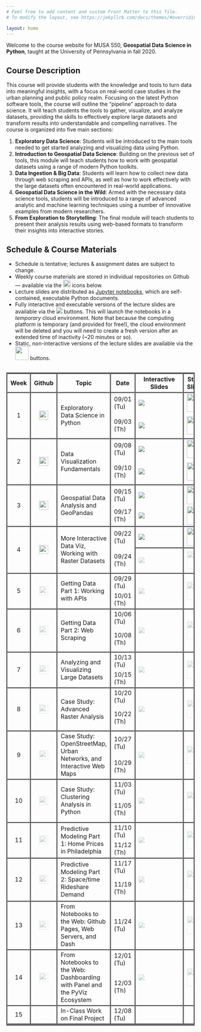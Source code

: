 ```yaml
---
# Feel free to add content and custom Front Matter to this file.
# To modify the layout, see https://jekyllrb.com/docs/themes/#overriding-theme-defaults

layout: home
---
```


Welcome to the course website for MUSA 550, **Geospatial Data Science in
Python**, taught at the University of Pennsylvania in fall 2020.

## Course Description

This course will provide students with the knowledge and tools to turn data into
meaningful insights, with a focus on real-world case studies in the urban
planning and public policy realm. Focusing on the latest Python software tools,
the course will outline the “pipeline” approach to data science. It will teach
students the tools to gather, visualize, and analyze datasets, providing the
skills to effectively explore large datasets and transform results into
understandable and compelling narratives. The course is organized into five main
sections:

1. **Exploratory Data Science**: Students will be introduced to the main tools
   needed to get started analyzing and visualizing data using Python.
2. **Introduction to Geospatial Data Science**: Building on the previous set of
   tools, this module will teach students how to work with geospatial datasets
   using a range of modern Python toolkits.
3. **Data Ingestion & Big Data**: Students will learn how to collect new data
   through web scraping and APIs, as well as how to work effectively with the
   large datasets often encountered in real-world applications.
4. **Geospatial Data Science in the Wild**: Armed with the necessary data
   science tools, students will be introduced to a range of advanced analytic
   and machine learning techniques using a number of innovative examples from
   modern researchers.
5. **From Exploration to Storytelling**: The final module will teach students to
   present their analysis results using web-based formats to transform their
   insights into interactive stories.

## Schedule & Course Materials

- Schedule is tentative; lectures & assignment dates are subject to change.
- Weekly course materials are stored in individual repositories on Github — available via the <img height="20" width="20" src="https://cdn.jsdelivr.net/npm/simple-icons@v3/icons/github.svg" /> icons below.
- Lecture slides are distributed as <a href="https://jupyter.org/" target='blank_'>Jupyter notebooks</a>, which are self-contained, executable Python documents.
- Fully interactive and executable versions of the lecture slides are available via the <img src="https://mybinder.org/badge_logo.svg"> buttons. This will launch the notebooks in a _temporary_ cloud environment. Note that because the computing platform is temporary (and provided for free!), the cloud environment will be deleted and you will need to create a fresh version after an extended time of inactivity (~20 minutes or so).
- Static, non-interactive versions of the lecture slides are available via the <img height="36" width="36" src="https://upload.wikimedia.org/wikipedia/commons/3/38/Jupyter_logo.svg" /> buttons.

<style>
.dark-border-bottom {
   border-bottom: 3px solid #666 !important;
}
.dark-border {
   border: 3px solid #666 !important;
}
.dark-border-right {
   border-right: 3px solid #666 !important;
}
.center {
   text-align: center !important;
}
.wrapper {
   max-width: 850px !important;
}
a.disabled {
  pointer-events: none;
  cursor: default;
  opacity: 0.4
}

</style>

<div style="overflow-x:auto;">
<table class="my-table dark-border">
    <thead class="dark-border-bottom">
        <tr>
            <th class='dark-border-right'>Week</th>
            <th class='dark-border-right'>Github</th>
            <th class='dark-border-right'>Topic</th>
            <th class='dark-border-right'>Date</th>
            <th class='dark-border-right'>Interactive Slides</th>
            <th class='dark-border-right'>Static Slides</th>
            <th>Homework</th>
        </tr>
    </thead>
    <tbody>
         <!-- Week 1A -->
         <tr>
            <td rowspan=2 class="dark-border-bottom dark-border-right center">1</td>
            <td rowspan=2 class="dark-border-bottom dark-border-right center">
               <a href="https://github.com/MUSA-550-Fall-2020/week-1" target='blank_'>
                  <img height="24" width="24" src="https://cdn.jsdelivr.net/npm/simple-icons@v3/icons/github.svg" />
               </a>
            </td>
            <td rowspan=2 class='dark-border-bottom dark-border-right'>Exploratory Data Science in Python</td>
            <td class='dark-border-right'>09/01 (Tu)</td>
            <td class='dark-border-right' style="min-width: 110px">    
               <a href="https://mybinder.org/v2/gh/MUSA-550-Fall-2020/week-1/master?filepath=lecture-1A.ipynb" target='blank_'>
                  <img src="https://mybinder.org/badge_logo.svg">
               </a>
            </td>
            <td class="dark-border-right center">
               <a href="/slides/lecture-1A.html" target='blank_'>
                  <img height="48" width="48" src="https://upload.wikimedia.org/wikipedia/commons/3/38/Jupyter_logo.svg" />
               </a>
            </td>
            <td></td>
         </tr>
         <!-- Week 1B -->
         <tr class="dark-border-bottom">
            <td class='dark-border-right'>09/03 (Th)</td>
            <td class='dark-border-bottom dark-border-right' style="min-width: 110px">    
               <a href="https://mybinder.org/v2/gh/MUSA-550-Fall-2020/week-1/master?filepath=lecture-1B.ipynb" target='blank_'>
                  <img src="https://mybinder.org/badge_logo.svg">
               </a>
            </td>
            <td class="dark-border-bottom dark-border-right center">
               <a href="/slides/lecture-1B.html" target='blank_'>
                  <img height="48" width="48" src="https://upload.wikimedia.org/wikipedia/commons/3/38/Jupyter_logo.svg" />
               </a>
            </td>
            <td class='dark-border-bottom'>
               <a href="https://github.com/MUSA-550-Fall-2020/assignment-1" target="blank_">Assign HW #1</a> (required)
            </td>
         </tr>
         <!-- Week 2A -->
         <tr>
            <td rowspan=2 class="dark-border-bottom dark-border-right center">2</td>
            <td rowspan=2 class="dark-border-bottom dark-border-right center">
               <a href="https://github.com/MUSA-550-Fall-2020/week-2" target='blank_'>
                  <img height="24" width="24" src="https://cdn.jsdelivr.net/npm/simple-icons@v3/icons/github.svg" />
               </a>
            </td>
            <td rowspan=2 class='dark-border-bottom dark-border-right'>Data Visualization Fundamentals</td>
            <td class='dark-border-right'>09/08 (Tu)</td>
            <td class='dark-border-right' style="min-width: 110px">
               <a href="https://mybinder.org/v2/gh/MUSA-550-Fall-2020/week-2/master?filepath=lecture-2A.ipynb" target='blank_'>
                  <img src="https://mybinder.org/badge_logo.svg">
               </a>
            </td>
            <td class="dark-border-right center">
               <a href="/slides/lecture-2A.html" target='blank_'>
                  <img height="48" width="48" src="https://upload.wikimedia.org/wikipedia/commons/3/38/Jupyter_logo.svg" />
               </a>
            </td>
            <td></td>
        </tr>
        <!-- Week 2B -->
         <tr class="dark-border-bottom">
            <td class='dark-border-right'>09/10 (Th)</td>
            <td class='dark-border-bottom dark-border-right' style="min-width: 110px">    
               <a href="https://mybinder.org/v2/gh/MUSA-550-Fall-2020/week-2/master?filepath=lecture-2B.ipynb" target='blank_'>
                  <img src="https://mybinder.org/badge_logo.svg">
               </a>
            </td>
            <td class="dark-border-bottom dark-border-right center">
               <a href="/slides/lecture-2B.html" target='blank_'>
                  <img height="48" width="48" src="https://upload.wikimedia.org/wikipedia/commons/3/38/Jupyter_logo.svg" />
               </a>
            </td>
            <td class='dark-border-bottom'>
               <a href="https://github.com/MUSA-550-Fall-2020/assignment-2" target="blank_">Assign HW #2</a> (required)
            </td>
         </tr>
        <!-- Week 3A -->
        <tr>
            <td rowspan=2 class="dark-border-bottom dark-border-right center">3</td>
            <td rowspan=2 class="dark-border-bottom dark-border-right center">
               <a href="https://github.com/MUSA-550-Fall-2020/week-3" target='blank_'>
                  <img height="24" width="24" src="https://cdn.jsdelivr.net/npm/simple-icons@v3/icons/github.svg" />
               </a>
            </td>
            <td rowspan=2 class='dark-border-bottom dark-border-right'>Geospatial Data Analysis and GeoPandas</td>
            <td class='dark-border-right'>09/15 (Tu)</td>
            <td class='dark-border-right' style="min-width: 110px">
               <a href="https://mybinder.org/v2/gh/MUSA-550-Fall-2020/week-3/master?filepath=lecture-3A.ipynb" target='blank_'>
                  <img src="https://mybinder.org/badge_logo.svg">
               </a>
            </td>
            <td class="dark-border-right center">
               <a  href="/slides/lecture-3A.html" target='blank_'>
                  <img height="48" width="48" src="https://upload.wikimedia.org/wikipedia/commons/3/38/Jupyter_logo.svg" />
               </a>
            </td>
            <td></td>
        </tr>
        <!-- Week 3B -->
         <tr class="dark-border-bottom">
            <td class='dark-border-right'>09/17 (Th)</td>
            <td class='dark-border-bottom dark-border-right' style="min-width: 110px">    
               <a href="https://mybinder.org/v2/gh/MUSA-550-Fall-2020/week-3/master?filepath=lecture-3B.ipynb" target='blank_'>
                  <img src="https://mybinder.org/badge_logo.svg">
               </a>
            </td>
            <td class="dark-border-bottom dark-border-right center">
               <a  href="/slides/lecture-3B.html" target='blank_'>
                  <img height="48" width="48" src="https://upload.wikimedia.org/wikipedia/commons/3/38/Jupyter_logo.svg" />
               </a>
            </td>
            <td></td>
         </tr>
         <!-- Week 4A -->
         <tr>
            <td rowspan=2 class="dark-border-bottom dark-border-right center">4</td>
            <td rowspan=2 class="dark-border-bottom dark-border-right center">
               <a href="https://github.com/MUSA-550-Fall-2020/week-4" target='blank_'>
                  <img height="24" width="24" src="https://cdn.jsdelivr.net/npm/simple-icons@v3/icons/github.svg" />
               </a>
            </td>
            <td rowspan=2 class='dark-border-bottom dark-border-right'>More Interactive Data Viz, Working with Raster Datasets</td>
            <td class='dark-border-right'>09/22 (Tu)</td>
            <td class='dark-border-bottom dark-border-right' style="min-width: 110px">
               <a href="https://mybinder.org/v2/gh/MUSA-550-Fall-2020/week-4/master?filepath=lecture-4A.ipynb" target='blank_'>
                  <img src="https://mybinder.org/badge_logo.svg">
               </a>
            </td>
            <td class="dark-border-bottom dark-border-right center">
               <a href="/slides/lecture-4A.html" target='blank_'>
                  <img height="48" width="48" src="https://upload.wikimedia.org/wikipedia/commons/3/38/Jupyter_logo.svg" />
               </a>
            </td>
            <td></td>
        </tr>
        <!-- Week 4B -->
         <tr class="dark-border-bottom">
            <td class='dark-border-right'>09/24 (Th)</td>
            <td class='dark-border-bottom dark-border-right' style="min-width: 110px">    
               <a class='disabled' href="https://mybinder.org/v2/gh/MUSA-550-Fall-2020/week-4/master?filepath=lecture-4B.ipynb" target='blank_'>
                  <img src="https://mybinder.org/badge_logo.svg">
               </a>
            </td>
            <td class="dark-border-bottom dark-border-right center">
               <a class='disabled' href="/slides/lecture-4B.html" target='blank_'>
                  <img height="48" width="48" src="https://upload.wikimedia.org/wikipedia/commons/3/38/Jupyter_logo.svg" />
               </a>
            </td>
            <td class='dark-border-bottom'>Assign HW #3 (required)</td>
         </tr>
         <!-- Week 5A -->
        <tr>
            <td rowspan=2 class="dark-border-bottom dark-border-right center">5</td>
            <td rowspan=2 class="dark-border-bottom dark-border-right center">
               <a class='disabled' href="https://github.com/MUSA-550-Fall-2020/week-5" target='blank_'>
                  <img height="24" width="24" src="https://cdn.jsdelivr.net/npm/simple-icons@v3/icons/github.svg" />
               </a>
            </td>
            <td rowspan=2 class='dark-border-bottom dark-border-right'>Getting Data Part 1: Working with APIs</td>
            <td class='dark-border-right'>09/29 (Tu)</td>
            <td rowspan=2 class='dark-border-bottom dark-border-right' style="min-width: 110px">
               <a class='disabled'  href="https://mybinder.org/v2/gh/MUSA-550-Fall-2020/week-5/master?filepath=lecture-5.ipynb" target='blank_'>
                  <img src="https://mybinder.org/badge_logo.svg">
               </a>
            </td>
            <td rowspan=2 class="dark-border-bottom dark-border-right center">
               <a class='disabled'  href="/slides/lecture-5.html" target='blank_'>
                  <img height="48" width="48" src="https://upload.wikimedia.org/wikipedia/commons/3/38/Jupyter_logo.svg" />
               </a>
            </td>
            <td></td>
        </tr>
        <!-- Week 5B -->
         <tr class="dark-border-bottom">
            <td class='dark-border-right'>10/01 (Th)</td>
            <td></td>
         </tr>
         <!-- Week 6A -->
         <tr>
            <td rowspan=2 class="dark-border-bottom dark-border-right center">6</td>
            <td rowspan=2 class="dark-border-bottom dark-border-right center">
               <a class='disabled' href="https://github.com/MUSA-550-Fall-2020/week-6" target='blank_'>
                  <img height="24" width="24" src="https://cdn.jsdelivr.net/npm/simple-icons@v3/icons/github.svg" />
               </a>
            </td>
            <td rowspan=2 class='dark-border-bottom dark-border-right'>Getting Data Part 2: Web Scraping</td>
            <td class='dark-border-right'>10/06 (Tu)</td>
            <td rowspan=2 class='dark-border-bottom dark-border-right' style="min-width: 110px">
               <a class='disabled' href="https://mybinder.org/v2/gh/MUSA-550-Fall-2020/week-6/master?filepath=lecture-6.ipynb" target='blank_'>
                  <img src="https://mybinder.org/badge_logo.svg">
               </a>
            </td>
            <td rowspan=2 class="dark-border-bottom dark-border-right center">
               <a class='disabled' href="/slides/lecture-6.html" target='blank_'>
                  <img height="48" width="48" src="https://upload.wikimedia.org/wikipedia/commons/3/38/Jupyter_logo.svg" />
               </a>
            </td>
            <td></td>
        </tr>
        <!-- Week 6B -->
         <tr class="dark-border-bottom">
            <td class='dark-border-right'>10/08 (Th)</td>
            <td class='dark-border-bottom'>Assign HW #4 (optional)</td>
         </tr>
         <!-- Week 7A -->
        <tr>
            <td rowspan=2 class="dark-border-bottom dark-border-right center">7</td>
            <td rowspan=2 class="dark-border-bottom dark-border-right center">
               <a class='disabled' href="https://github.com/MUSA-550-Fall-2020/week-7" target='blank_'>
                  <img height="24" width="24" src="https://cdn.jsdelivr.net/npm/simple-icons@v3/icons/github.svg" />
               </a>
            </td>
            <td rowspan=2 class='dark-border-bottom dark-border-right'>Analyzing and Visualizing Large Datasets</td>
            <td class='dark-border-right'>10/13 (Tu)</td>
            <td rowspan=2 class='dark-border-bottom dark-border-right' style="min-width: 110px">
               <a class='disabled' href="https://mybinder.org/v2/gh/MUSA-550-Fall-2020/week-7/master?filepath=lecture-7.ipynb" target='blank_'>
                  <img src="https://mybinder.org/badge_logo.svg">
               </a>
            </td>
            <td rowspan=2 class="dark-border-bottom dark-border-right center">
               <a class='disabled' href="/slides/lecture-7.html" target='blank_'>
                  <img height="48" width="48" src="https://upload.wikimedia.org/wikipedia/commons/3/38/Jupyter_logo.svg" />
               </a>
            </td>
            <td></td>
        </tr>
        <!-- Week 7B -->
         <tr class="dark-border-bottom">
            <td class='dark-border-right'>10/15 (Th)</td>
            <td></td>
         </tr>
         <!-- Week 8A -->
         <tr>
            <td rowspan=2 class="dark-border-bottom dark-border-right center">8</td>
            <td rowspan=2 class="dark-border-bottom dark-border-right center">
               <a class='disabled' href="https://github.com/MUSA-550-Fall-2020/week-8" target='blank_'>
                  <img height="24" width="24" src="https://cdn.jsdelivr.net/npm/simple-icons@v3/icons/github.svg" />
               </a>
            </td>
            <td rowspan=2 class='dark-border-bottom dark-border-right'>Case Study: Advanced Raster Analysis</td>
            <td class='dark-border-right'>10/20 (Tu)</td>
            <td rowspan=2 class='dark-border-bottom dark-border-right' style="min-width: 110px">
               <a class='disabled' href="https://mybinder.org/v2/gh/MUSA-550-Fall-2020/week-8/master?filepath=lecture-8.ipynb" target='blank_'>
                  <img src="https://mybinder.org/badge_logo.svg">
               </a>
            </td>
            <td rowspan=2 class="dark-border-bottom dark-border-right center">
               <a class='disabled' href="/slides/lecture-8.html" target='blank_'>
                  <img height="48" width="48" src="https://upload.wikimedia.org/wikipedia/commons/3/38/Jupyter_logo.svg" />
               </a>
            </td>
            <td></td>
        </tr>
        <!-- Week 8B -->
         <tr class="dark-border-bottom">
            <td class='dark-border-right'>10/22 (Th)</td>
            <td class='dark-border-bottom'>Assign HW #5 (optional)</td>
         </tr>
         <!-- Week 9A -->
        <tr>
            <td rowspan=2 class="dark-border-bottom dark-border-right center">9</td>
            <td rowspan=2 class="dark-border-bottom dark-border-right center">
               <a class='disabled' href="https://github.com/MUSA-550-Fall-2020/week-9" target='blank_'>
                  <img height="24" width="24" src="https://cdn.jsdelivr.net/npm/simple-icons@v3/icons/github.svg" />
               </a>
            </td>
            <td rowspan=2 class='dark-border-bottom dark-border-right'>Case Study: OpenStreetMap, Urban Networks, and Interactive Web Maps	</td>
            <td class='dark-border-right'>10/27 (Tu)</td>
            <td rowspan=2 class='dark-border-bottom dark-border-right' style="min-width: 110px">
               <a class='disabled' href="https://mybinder.org/v2/gh/MUSA-550-Fall-2020/week-9/master?filepath=lecture-9.ipynb" target='blank_'>
                  <img src="https://mybinder.org/badge_logo.svg">
               </a>
            </td>
            <td rowspan=2 class="dark-border-bottom dark-border-right center">
               <a class='disabled' href="/slides/lecture-9.html" target='blank_'>
                  <img height="48" width="48" src="https://upload.wikimedia.org/wikipedia/commons/3/38/Jupyter_logo.svg" />
               </a>
            </td>
            <td></td>
        </tr>
        <!-- Week 9B -->
         <tr class="dark-border-bottom">
            <td class='dark-border-right'>10/29 (Th)</td>
            <td></td>
         </tr>
         <!-- Week 10A -->
         <tr>
            <td rowspan=2 class="dark-border-bottom dark-border-right center">10</td>
            <td rowspan=2 class="dark-border-bottom dark-border-right center">
               <a class='disabled' href="https://github.com/MUSA-550-Fall-2020/week-10" target='blank_'>
                  <img height="24" width="24" src="https://cdn.jsdelivr.net/npm/simple-icons@v3/icons/github.svg" />
               </a>
            </td>
            <td rowspan=2 class='dark-border-bottom dark-border-right'>Case Study: Clustering Analysis in Python</td>
            <td class='dark-border-right'>11/03 (Tu)</td>
            <td rowspan=2 class='dark-border-bottom dark-border-right' style="min-width: 110px">
               <a class='disabled' href="https://mybinder.org/v2/gh/MUSA-550-Fall-2020/week-10/master?filepath=lecture-10.ipynb" target='blank_'>
                  <img src="https://mybinder.org/badge_logo.svg">
               </a>
            </td>
            <td rowspan=2 class="dark-border-bottom dark-border-right center">
               <a class='disabled' href="/slides/lecture-10.html" target='blank_'>
                  <img height="48" width="48" src="https://upload.wikimedia.org/wikipedia/commons/3/38/Jupyter_logo.svg" />
               </a>
            </td>
            <td></td>
        </tr>
        <!-- Week 10B -->
         <tr class="dark-border-bottom">
            <td class='dark-border-right'>11/05 (Th)</td>
            <td class='dark-border-bottom'>Assign HW #6 (optional)</td>
         </tr>
         <!-- Week 11A -->
        <tr>
            <td rowspan=2 class="dark-border-bottom dark-border-right center">11</td>
            <td rowspan=2 class="dark-border-bottom dark-border-right center">
               <a class='disabled' href="https://github.com/MUSA-550-Fall-2020/week-11" target='blank_'>
                  <img height="24" width="24" src="https://cdn.jsdelivr.net/npm/simple-icons@v3/icons/github.svg" />
               </a>
            </td>
            <td rowspan=2 class='dark-border-bottom dark-border-right'>Predictive Modeling Part 1: Home Prices in Philadelphia</td>
            <td class='dark-border-right'>11/10 (Tu)</td>
            <td rowspan=2 class='dark-border-bottom dark-border-right' style="min-width: 110px">
               <a class='disabled'  href="https://mybinder.org/v2/gh/MUSA-550-Fall-2020/week-11/master?filepath=lecture-11.ipynb" target='blank_'>
                  <img src="https://mybinder.org/badge_logo.svg">
               </a>
            </td>
            <td rowspan=2 class="dark-border-bottom dark-border-right center">
               <a class='disabled' href="/slides/lecture-11.html" target='blank_'>
                  <img height="48" width="48" src="https://upload.wikimedia.org/wikipedia/commons/3/38/Jupyter_logo.svg" />
               </a>
            </td>
            <td></td>
        </tr>
        <!-- Week 11B -->
         <tr class="dark-border-bottom">
            <td class='dark-border-right'>11/12 (Th)</td>
            <td></td>
         </tr>
         <!-- Week 12A -->
         <tr>
            <td rowspan=2 class="dark-border-bottom dark-border-right center">12</td>
            <td rowspan=2 class="dark-border-bottom dark-border-right center">
               <a class='disabled' href="https://github.com/MUSA-550-Fall-2020/week-12" target='blank_'>
                  <img height="24" width="24" src="https://cdn.jsdelivr.net/npm/simple-icons@v3/icons/github.svg" />
               </a>
            </td>
            <td rowspan=2 class='dark-border-bottom dark-border-right'>Predictive Modeling Part 2: Space/time Rideshare Demand</td>
            <td class='dark-border-right'>11/17 (Tu)</td>
            <td rowspan=2 class='dark-border-bottom dark-border-right' style="min-width: 110px">
               <a class='disabled' href="https://mybinder.org/v2/gh/MUSA-550-Fall-2020/week-12/master?filepath=lecture-12.ipynb" target='blank_'>
                  <img src="https://mybinder.org/badge_logo.svg">
               </a>
            </td>
            <td rowspan=2 class="dark-border-bottom dark-border-right center">
               <a class='disabled' href="/slides/lecture-12.html" target='blank_'>
                  <img height="48" width="48" src="https://upload.wikimedia.org/wikipedia/commons/3/38/Jupyter_logo.svg" />
               </a>
            </td>
            <td></td>
        </tr>
        <!-- Week 12B -->
         <tr class="dark-border-bottom">
            <td class='dark-border-right'>11/19 (Th)</td>
            <td class='dark-border-bottom'>Assign HW #7 (required)</td>
         </tr>
         <!-- Week 13 -->
        <tr class="dark-border-bottom">
            <td class="dark-border-right center">13</td>
            <td class="dark-border-right center">
               <a class='disabled' href="https://github.com/MUSA-550-Fall-2020/week-13" target='blank_'>
                  <img height="24" width="24" src="https://cdn.jsdelivr.net/npm/simple-icons@v3/icons/github.svg" />
               </a>
            </td>
            <td class='dark-border-bottom dark-border-right'>From Notebooks to the Web: Github Pages, Web Servers, and Dash</td>
            <td class='dark-border-right'>11/24 (Tu)</td>
            <td class='dark-border-right' style="min-width: 110px">
               <a class='disabled' href="https://mybinder.org/v2/gh/MUSA-550-Fall-2020/week-13/master?filepath=lecture-13.ipynb" target='blank_'>
                  <img src="https://mybinder.org/badge_logo.svg">
               </a>
            </td>
            <td class="dark-border-right center">
               <a class='disabled' href="/slides/lecture-13.html" target='blank_'>
                  <img height="48" width="48" src="https://upload.wikimedia.org/wikipedia/commons/3/38/Jupyter_logo.svg" />
               </a>
            </td>
            <td></td>
        </tr>
        <!-- Week 14A -->
         <tr>
            <td rowspan=2 class="dark-border-bottom dark-border-right center">14</td>
            <td rowspan=2 class="dark-border-bottom dark-border-right center">
               <a class='disabled' href="https://github.com/MUSA-550-Fall-2020/week-14" target='blank_'>
                  <img height="24" width="24" src="https://cdn.jsdelivr.net/npm/simple-icons@v3/icons/github.svg" />
               </a>
            </td>
            <td rowspan=2 class='dark-border-bottom dark-border-right'>From Notebooks to the Web: Dashboarding with Panel and the PyViz Ecosystem</td>
            <td class='dark-border-right'>12/01 (Tu)</td>
            <td rowspan=2 class='dark-border-bottom dark-border-right' style="min-width: 110px">
               <a class='disabled' href="https://mybinder.org/v2/gh/MUSA-550-Fall-2020/week-14/master?filepath=lecture-14.ipynb" target='blank_'>
                  <img src="https://mybinder.org/badge_logo.svg">
               </a>
            </td>
            <td rowspan=2 class="dark-border-bottom dark-border-right center">
               <a class='disabled' href="/slides/lecture-14.html" target='blank_'>
                  <img height="48" width="48" src="https://upload.wikimedia.org/wikipedia/commons/3/38/Jupyter_logo.svg" />
               </a>
            </td>
            <td></td>
        </tr>
        <!-- Week 14B -->
         <tr class="dark-border-bottom">
            <td class='dark-border-right'>12/03 (Th)</td>
            <td>Final project proposal due</td>
         </tr>
         <tr class="dark-border-bottom">
            <td class='dark-border-right center'>15</td>
            <td class="dark-border-bottom dark-border-right"></td>
            <td class='dark-border-bottom dark-border-right'>In-Class Work on Final Project</td>
            <td class='dark-border-right'>12/08 (Tu)</td>
            <td class='dark-border-right'></td>
            <td class='dark-border-right'></td>
            <td></td>
        </tr>
    </tbody>

</table>
</div>
